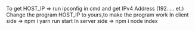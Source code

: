 To get HOST_IP 
=> run ipconfig in cmd and get IPv4 Address (192..... et.)
Change the program HOST_IP to yours,to make the program work
In client side => npm i 
                  yarn run start
In server side =>    npm i 
                     node index
